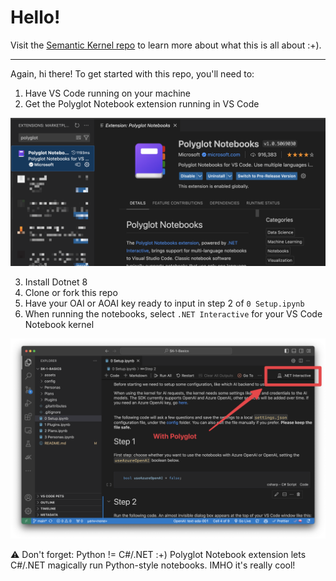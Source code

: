 # Hello!

Visit the [Semantic Kernel repo](https://github.com/microsoft/semantic-kernel) to learn more about what this is all about :+).

---

Again, hi there! To get started with this repo, you'll need to:

1. Have VS Code running on your machine
2. Get the Polyglot Notebook extension running in VS Code

![](assets/polyglot.png)

3. Install Dotnet 8
4. Clone or fork this repo
5. Have your OAI or AOAI key ready to input in step 2 of `0 Setup.ipynb`
6. When running the notebooks, select `.NET Interactive` for your VS Code Notebook kernel

![](assets/dotnetinteractive.png)

⚠️ Don't forget: Python != C#/.NET :+) Polyglot Notebook extension lets C#/.NET magically run Python-style notebooks. IMHO it's really cool!